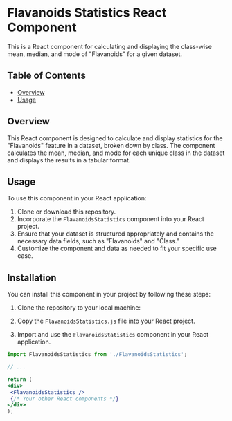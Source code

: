 # Flavanoids Statistics React Component

This is a React component for calculating and displaying the class-wise mean, median, and mode of "Flavanoids" for a given dataset.

## Table of Contents
- [Overview](#overview)
- [Usage](#usage)

## Overview

This React component is designed to calculate and display statistics for the "Flavanoids" feature in a dataset, broken down by class. The component calculates the mean, median, and mode for each unique class in the dataset and displays the results in a tabular format.

## Usage

To use this component in your React application:

1. Clone or download this repository.
2. Incorporate the `FlavanoidsStatistics` component into your React project.
3. Ensure that your dataset is structured appropriately and contains the necessary data fields, such as "Flavanoids" and "Class."
4. Customize the component and data as needed to fit your specific use case.

## Installation

You can install this component in your project by following these steps:

1. Clone the repository to your local machine:
  
2. Copy the `FlavanoidsStatistics.js` file into your React project.

3. Import and use the `FlavanoidsStatistics` component in your React application.

```jsx
import FlavanoidsStatistics from './FlavanoidsStatistics';

// ...

return (
<div>
 <FlavanoidsStatistics />
 {/* Your other React components */}
</div>
);
